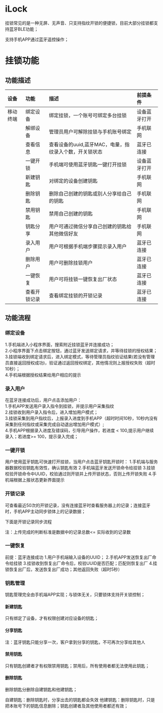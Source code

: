 # iLock
挂锁常见的是一种无屏、无声音、只支持指纹开锁的便捷锁，目前大部分挂锁都支持蓝牙BLE功能；

支持手机APP通过蓝牙遥控操作；

# 挂锁功能



## 功能描述

|设备	|功能	|描述	|前提条件|
|:----|:-----|:------|:---|
|移动终端|	绑定设备|	绑定挂锁，一个账号可绑定多台挂锁|	设备蓝牙打开|	
||	解绑设备|	管理员用户可解除挂锁与手机账号绑定|	手机联网	|
||	查看信息|	查看设备的uuid,蓝牙MAC，电量，指纹录入个数，开关锁状态|	蓝牙已连接	|
||	一键开锁|	手机端可使用蓝牙钥匙一键打开挂锁|	设备蓝牙打开	|
||	新建钥匙|	对绑定的设备创建钥匙|	手机联网	|
||	删除钥匙|	删除自己创建的钥匙或别人分享给自己的钥匙|	手机联网	|
||	禁用钥匙|	禁用自己创建的钥匙|	手机联网|	
||	钥匙分享|	用户可通过微信分享自己创建的钥匙给其他微信好友|	手机联网|	
||	录入用户|	用户可根据手机端步骤提示录入用户|	蓝牙已连接	|
||	删除用户|	用户可删除挂锁用户|	蓝牙已连接	|
||	一键恢复|	用户可将挂锁一键恢复出厂状态|	蓝牙已连接	|
||	查看开锁记录|	查看绑定挂锁的开锁记录	|蓝牙已连接	|
	

## 功能流程

### 绑定设备

1.手机端进入小程序界面，搜索附近挂锁蓝牙并连接成功；</br>
2.小程序界面下点击绑定按钮，通过蓝牙发送绑定请求，并等待挂锁的授权结果；</br>
3.挂锁端收到绑定请求后，进入绑定模式，等待管理员指纹验证结果(若没有管理员直接返回授权成功)，验证通过返回授权绑定，其他情况则上报授权失败（超时10秒）；</br>
4.手机端根据授权结果给用户相应的提示</br>

### 录入用户
在蓝牙连接成功后，用户点击添加用户：</br>
1.手机APP发送用户录入指令到挂锁，并提示用户采集指纹</br>
2.挂锁收到用户录入指令后，进入增加用户模式；</br>
3.挂锁采集到用户指纹后，上报录入进度到手机APP（超时时间10秒，10秒内没有采集到任何指纹或采集完成自动退出增加用户模式）;</br>
4.手机APP根据录入进度及错误码，引导用户操作，若进度 < 100,提示用户继续录入；若进度>= 100，提示录入完成；</br>

### 一键开锁
用户使用蓝牙钥匙可快速打开挂锁，当用户点击蓝牙钥匙开锁时：
1.手机端与服务器数据校验钥匙有效性，确认钥匙有效
2.手机端蓝牙发送开锁命令给挂锁
3.挂锁校验开锁命令中UUID，校验通过则开锁并上传开锁状态，否则上传开锁失败
4.手机端根据上报状态更新界面提示



### 开锁记录
可查看最近50次的开锁记录，没有连接蓝牙时查看服务器上的记录；连接蓝牙时，手机APP主动同步锁体上的记录数据；

下面是开锁记录同步流程

注：上传完成的判断标准是数据中的记录总数<= 实际收到的记录数
### 一键恢复
前提：蓝牙连接成功
1.用户手机端输入设备的UUID；
2.手机APP发送恢复出厂命令给挂锁
3.挂锁收到恢复出厂命令后，校验UUID是否匹配；匹配则恢复出厂
4.挂锁恢复出厂后，发送恢复出厂成功；其他返回失败（超时5秒）
### 钥匙管理
钥匙管理完全由手机端APP实现；与锁体无关，只要锁体支持开关锁控制；
#### 新建钥匙
只有绑定了设备，才有权限创建对应设备的钥匙；
#### 分享钥匙
注：蓝牙钥匙只能分享一次，客户拿到分享的钥匙，不可再次分享给其他人
#### 禁用钥匙
只有钥匙创建者才有权限禁用钥匙；禁用后，所有使用者都无法使用此钥匙；
#### 删除钥匙
删除钥匙分删除自建钥匙和他建钥匙；

自建钥匙：删除钥匙时，分享出去的钥匙都会失效
他建钥匙：删除钥匙时，只是把本账号下的钥匙信息删除；钥匙创建者及其他使用者都还有效；

